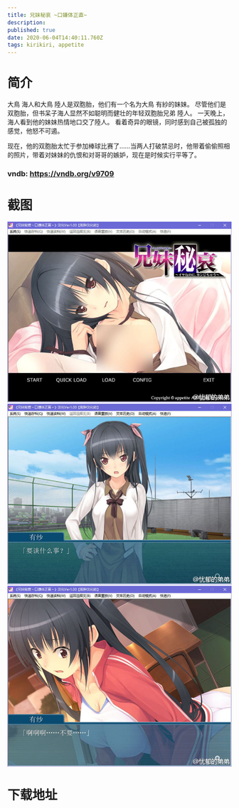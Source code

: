 ```yaml
---
title: 兄妹秘哀 ~口嫌体正直~
description: 
published: true
date: 2020-06-04T14:40:11.760Z
tags: kirikiri, appetite
---
```


# 简介
大鳥 海人和大鳥 陸人是双胞胎，他们有一个名为大鳥 有紗的妹妹。 尽管他们是双胞胎，但书呆子海人显然不如聪明而健壮的年轻双胞胎兄弟 陸人。 一天晚上，海人看到他的妹妹热情地口交了陸人。 看着奇异的眼镜，同时感到自己被孤独的感觉，他怒不可遏。

现在，他的双胞胎太忙于参加棒球比赛了……当两人打破禁忌时，他带着偷偷照相的照片，带着对妹妹的仇恨和对哥哥的嫉妒，现在是时候实行平等了。
### vndb: https://vndb.org/v9709
# 截图
![1.jpg](/pic/兄妹秘哀/1.jpg)
![2.jpg](/pic/兄妹秘哀/2.jpg)
![3.jpg](/pic/兄妹秘哀/3.jpg)
# 下载地址